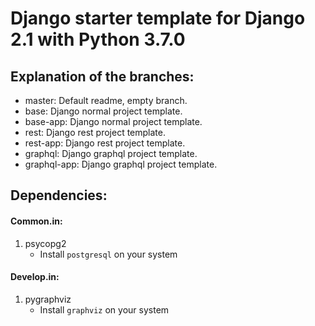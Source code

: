 # Django starter template for Django 2.1 with Python 3.7.0

## Explanation of the branches:

- master: Default readme, empty branch.
- base: Django normal project template.
- base-app: Django normal project template.
- rest: Django rest project template.
- rest-app: Django rest project template.
- graphql: Django graphql project template.
- graphql-app: Django graphql project template.

## Dependencies:

#### Common.in:

1. psycopg2
   - Install `postgresql` on your system

#### Develop.in:

1. pygraphviz
   - Install `graphviz` on your system
